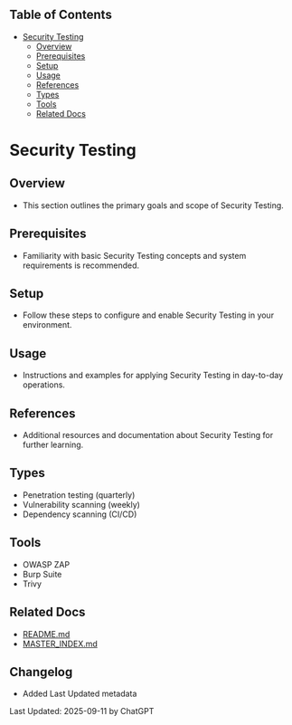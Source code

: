 <!-- START doctoc generated TOC please keep comment here to allow auto update -->
<!-- DON'T EDIT THIS SECTION, INSTEAD RE-RUN doctoc TO UPDATE -->
## Table of Contents

- [Security Testing](#security-testing)
  - [Overview](#overview)
  - [Prerequisites](#prerequisites)
  - [Setup](#setup)
  - [Usage](#usage)
  - [References](#references)
  - [Types](#types)
  - [Tools](#tools)
  - [Related Docs](#related-docs)

<!-- END doctoc generated TOC please keep comment here to allow auto update -->

# Security Testing

## Overview
- This section outlines the primary goals and scope of Security Testing.

## Prerequisites
- Familiarity with basic Security Testing concepts and system requirements is recommended.

## Setup
- Follow these steps to configure and enable Security Testing in your environment.

## Usage
- Instructions and examples for applying Security Testing in day-to-day operations.

## References
- Additional resources and documentation about Security Testing for further learning.


## Types
- Penetration testing (quarterly)
- Vulnerability scanning (weekly)
- Dependency scanning (CI/CD)

## Tools
- OWASP ZAP
- Burp Suite
- Trivy

## Related Docs
- [README.md](README.md)
- [MASTER_INDEX.md](MASTER_INDEX.md)


## Changelog
- Added Last Updated metadata

Last Updated: 2025-09-11 by ChatGPT
